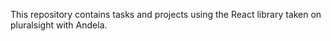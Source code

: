 This repository contains tasks and projects using the React library taken on pluralsight with Andela.
